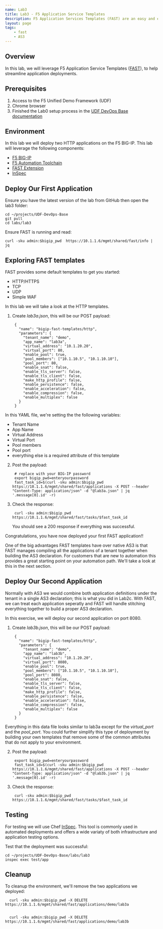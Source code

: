 ```yaml
---
name: Lab3
title: Lab3 - F5 Application Service Templates
description: F5 Application Services Templates (FAST) are an easy and effective way to deploy applications on the BIG-IP system using AS3. The FAST Extension provides a toolset for templating and managing AS3 Applications on BIG-IP.
layout: page
tags: 
    - fast
    - AS3
---
```

## Overview

In this lab, we will leverage F5 Application Service Templates ([FAST][FAST]), to help streamline application deployments.

## Prerequisites

1. Access to the F5 Unified Demo Framework (UDF)
2. Chrome browser
3. Finished the Lab0 setup process in the [UDF DevOps Base documentation][UDF DevOps Base documentation]

## Environment

In this lab we will deploy two HTTP applications on the F5 BIG-IP.  This lab will
leverage the following components:

* [F5 BIG-IP][F5 BIG-IP]
* [F5 Automation Toolchain][F5 Automation Toolchain]
* [FAST Extension][FAST]
* [InSpec][InSpec]

## Deploy Our First Application
Ensure you have the latest version of the lab from GitHub then open the lab3 folder:

    cd ~/projects/UDF-DevOps-Base
    git pull
    cd labs/lab3

Ensure FAST is running and read:

    curl -sku admin:$bigip_pwd  https://10.1.1.6/mgmt/shared/fast/info | jq

## Exploring FAST templates

FAST provides some default templates to get you started:
* HTTP/HTTPS
* TCP
* UDP
* Simple WAF

In this lab we will take a look at the HTTP templates. 

1. Create _lab3a.json_, this will be our POST payload:

        {
          "name": "bigip-fast-templates/http",
          "parameters": {
            "tenant_name": "demo",
            "app_name": "lab3a",
            "virtual_address": "10.1.20.20",
            "virtual_port": 80,
            "enable_pool": true, 
            "pool_members": ["10.1.10.5", "10.1.10.10"],
            "pool_port": 80,
            "enable_snat": false, 
            "enable_tls_server": false, 
            "enable_tls_client": false, 
            "make_http_profile": false, 
            "enable_persistence": false, 
            "enable_acceleration": false, 
            "enable_compression": false, 
            "enable_multiplex": false
          }
        }
  
  In this YAML file, we're setting the the following variables:

  * Tenant Name
  * App Name
  * Virtual Address
  * Virtual Port
  * Pool members
  * Pool port
  * everything else is a required attribute of this template

2. Post the payload:

        # replace with your BIG-IP password
        export bigip_pwd=enteryourpassword
        fast_task_id=$(curl -sku admin:$bigip_pwd  https://10.1.1.6/mgmt/shared/fast/applications -X POST --header "Content-Type: application/json" -d "@lab3a.json" | jq '.message[0].id' -r)

3. Check the response:

        curl -sku admin:$bigip_pwd  https://10.1.1.6/mgmt/shared/fast/tasks/$fast_task_id

    You should see a 200 response if everything was successful.

Congratulations, you have now deployed your first FAST application!! 

One of the big advantages FAST templates have over native AS3 is that FAST manages compiling all the applications of a tenant together when building the AS3 declaration.  For customers that are new to automation this provides a great starting point on your automation path.  We'll take a look at this in the next section.

## Deploy Our Second Application
Normally with AS3 we would combine both application definitions under the tenant in a single AS3 declaration; this is what you did in Lab2c.  With FAST, we can treat each application seperatly and FAST will handle stitching everything together to build a proper AS3 declaration.  

In this exercise, we will deploy our second application on port 8080.


1. Create _lab3b.json_, this will be our POST payload:

        {
          "name": "bigip-fast-templates/http",
          "parameters": {
            "tenant_name": "demo",
            "app_name": "lab3b",
            "virtual_address": "10.1.20.20",
            "virtual_port": 8080,
            "enable_pool": true, 
            "pool_members": ["10.1.10.5", "10.1.10.10"],
            "pool_port": 8080,
            "enable_snat": false, 
            "enable_tls_server": false, 
            "enable_tls_client": false, 
            "make_http_profile": false, 
            "enable_persistence": false, 
            "enable_acceleration": false, 
            "enable_compression": false, 
            "enable_multiplex": false
          }
        }

  Everything in this data file looks similar to lab3a except for the _virtual_port_ and the _pool_port_.  You could further simplify this type of deployment by building your own templates that remove some of the common attributes that do not apply to your environment.

2. Post the payload:

        export bigip_pwd=enteryourpassword
        fast_task_id=$(curl -sku admin:$bigip_pwd  https://10.1.1.6/mgmt/shared/fast/applications -X POST --header "Content-Type: application/json" -d "@lab3b.json" | jq '.message[0].id' -r)

3. Check the response:

        curl -sku admin:$bigip_pwd  https://10.1.1.6/mgmt/shared/fast/tasks/$fast_task_id


## Testing

For testing we will use Chef [InSpec][InSpec].
This tool is commonly used in automated deployments and offers
a wide variaty of both infrastructure and application testing options.

Test that the deployment was successful:

    cd ~/projects/UDF-DevOps-Base/labs/lab3
    inspec exec test/app

## Cleanup

To cleanup the environment, we'll remove the two applications we deployed:

      curl -sku admin:$bigip_pwd -X DELETE https://10.1.1.6/mgmt/shared/fast/applications/demo/lab3a
      

      curl -sku admin:$bigip_pwd -X DELETE https://10.1.1.6/mgmt/shared/fast/applications/demo/lab3b 


[F5 CLI]: https://clouddocs.f5.com/sdk/f5-cli/
[UDF DevOps Base documentation]: https://udf-devops-base.readthedocs.io/en/latest/
[F5 BIG-IP]: https://www.f5.com/products/big-ip-services/virtual-editions
[F5 Automation Toolchain]: https://www.f5.com/products/automation-and-orchestration
[InSpec]: https://www.inspec.io/
[FAST]: https://clouddocs.f5.com/products/extensions/f5-appsvcs-templates/latest/